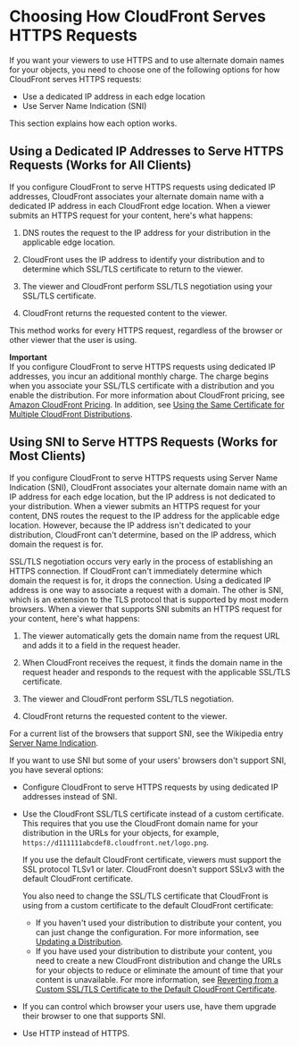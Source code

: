# Choosing How CloudFront Serves HTTPS Requests<a name="cnames-https-dedicated-ip-or-sni"></a>

If you want your viewers to use HTTPS and to use alternate domain names for your objects, you need to choose one of the following options for how CloudFront serves HTTPS requests:
+ Use a dedicated IP address in each edge location
+ Use Server Name Indication \(SNI\)

This section explains how each option works\.

## Using a Dedicated IP Addresses to Serve HTTPS Requests \(Works for All Clients\)<a name="cnames-https-dedicated-ip"></a>

If you configure CloudFront to serve HTTPS requests using dedicated IP addresses, CloudFront associates your alternate domain name with a dedicated IP address in each CloudFront edge location\. When a viewer submits an HTTPS request for your content, here's what happens:

1. DNS routes the request to the IP address for your distribution in the applicable edge location\.

1. CloudFront uses the IP address to identify your distribution and to determine which SSL/TLS certificate to return to the viewer\. 

1. The viewer and CloudFront perform SSL/TLS negotiation using your SSL/TLS certificate\.

1. CloudFront returns the requested content to the viewer\.

This method works for every HTTPS request, regardless of the browser or other viewer that the user is using\. 

**Important**  
If you configure CloudFront to serve HTTPS requests using dedicated IP addresses, you incur an additional monthly charge\. The charge begins when you associate your SSL/TLS certificate with a distribution and you enable the distribution\. For more information about CloudFront pricing, see [Amazon CloudFront Pricing](http://aws.amazon.com/cloudfront/pricing)\. In addition, see [Using the Same Certificate for Multiple CloudFront Distributions](cnames-and-https-limits.md#cnames-and-https-same-certificate-multiple-distributions)\.

## Using SNI to Serve HTTPS Requests \(Works for Most Clients\)<a name="cnames-https-sni"></a>

If you configure CloudFront to serve HTTPS requests using Server Name Indication \(SNI\), CloudFront associates your alternate domain name with an IP address for each edge location, but the IP address is not dedicated to your distribution\. When a viewer submits an HTTPS request for your content, DNS routes the request to the IP address for the applicable edge location\. However, because the IP address isn't dedicated to your distribution, CloudFront can't determine, based on the IP address, which domain the request is for\. 

SSL/TLS negotiation occurs very early in the process of establishing an HTTPS connection\. If CloudFront can't immediately determine which domain the request is for, it drops the connection\. Using a dedicated IP address is one way to associate a request with a domain\. The other is SNI, which is an extension to the TLS protocol that is supported by most modern browsers\. When a viewer that supports SNI submits an HTTPS request for your content, here's what happens:

1. The viewer automatically gets the domain name from the request URL and adds it to a field in the request header\. 

1. When CloudFront receives the request, it finds the domain name in the request header and responds to the request with the applicable SSL/TLS certificate\.

1. The viewer and CloudFront perform SSL/TLS negotiation\.

1. CloudFront returns the requested content to the viewer\.

For a current list of the browsers that support SNI, see the Wikipedia entry [Server Name Indication](http://en.wikipedia.org/wiki/Server_Name_Indication)\.

If you want to use SNI but some of your users' browsers don't support SNI, you have several options:
+ Configure CloudFront to serve HTTPS requests by using dedicated IP addresses instead of SNI\.
+ Use the CloudFront SSL/TLS certificate instead of a custom certificate\. This requires that you use the CloudFront domain name for your distribution in the URLs for your objects, for example, `https://d111111abcdef8.cloudfront.net/logo.png`\.

  If you use the default CloudFront certificate, viewers must support the SSL protocol TLSv1 or later\. CloudFront doesn't support SSLv3 with the default CloudFront certificate\.

  You also need to change the SSL/TLS certificate that CloudFront is using from a custom certificate to the default CloudFront certificate:
  + If you haven't used your distribution to distribute your content, you can just change the configuration\. For more information, see [Updating a Distribution](HowToUpdateDistribution.md)\.
  + If you have used your distribution to distribute your content, you need to create a new CloudFront distribution and change the URLs for your objects to reduce or eliminate the amount of time that your content is unavailable\. For more information, see [Reverting from a Custom SSL/TLS Certificate to the Default CloudFront Certificate](cnames-and-https-revert-to-cf-certificate.md)\.
+ If you can control which browser your users use, have them upgrade their browser to one that supports SNI\.
+ Use HTTP instead of HTTPS\.